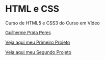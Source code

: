 # HTML e CSS
 Curso de HTML5 e CSS3 do Curso em Vídeo

 <p style="font-family: 'Gill Sans', 'Gill Sans MT', Calibri, 'Trebuchet MS', sans-serif;"><a href="https://github.com/gprata-dev">Guilherme Prata Peres</a></p>

 <a href="https://gprata-dev.github.io/5-HTML-CSS/Primeiro%20Projeto" target="_blank" rel="external">Veja aqui meu Primeiro Projeto</a>

 <a href="https://gprata-dev.github.io/5-HTML-CSS/Segundo%20Projeto" target="_blank" rel="external">Veja aqui meu Segundo Projeto</a>
